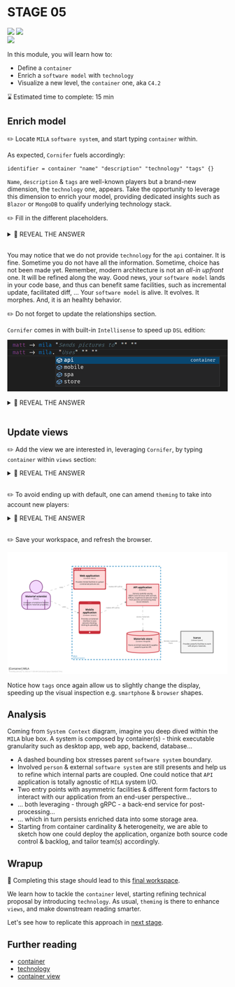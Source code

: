 # STAGE 05

![](https://img.shields.io/badge/model-container-c92d39) 
![](https://img.shields.io/badge/model-technology-4f9db8)  
![](https://img.shields.io/badge/views-container-c92d39)

In this module, you will learn how to:
- Define a `container`
- Enrich a `software model` with `technology`
- Visualize a new level, the `container` one, aka `C4.2`

⌛ Estimated time to complete: 15 min

## Enrich model

✏️ Locate `MILA` `software system`, and start typing `container` within.

As expected, `Cornifer` fuels accordingly:

```c4u
identifier = container "name" "description" "technology" "tags" {}
```

`Name`, `description` & `tags` are well-known players but a brand-new dimension, the `technology` one, appears. Take the opportunity to leverage this dimension to enrich your model, providing dedicated insights such as `Blazor` or `MongoDB` to qualify underlying technology stack.

✏️ Fill in the different placeholders.

<details><summary>📙 REVEAL THE ANSWER</summary>

```diff
mila = softwareSystem "MILA" "Provides [...]" "" {
+    spa = container "Web application" "Provides [...]" "Blazor" "#web" {
+    }
+    mobile = container "Mobile application" "Provides [...]" "Xamarin" "#mobile" {
+    }
+    api = container "API application" "Extracts [...]" "" "" {
+    }
+    store = container "Materials store" "Stores [...]" "MongoDB" "#db" {
+    }
}
```
</details><br> 

You may notice that we do not provide `technology` for the `api` container. It is fine. Sometime you do not have all the information. Sometime, choice has not been made yet. Remember, modern architecture is not an _all-in upfront_ one. It will be refined along the way. Good news, your `software model` lands in your code base, and thus can benefit same facilities, such as incremental update, facilitated diff, ... Your `software model` is alive. It evolves. It morphes. And, it is an healhty behavior.

✏️ Do not forget to update the relationships section.

`Cornifer` comes in with built-in `Intellisense` to speed up `DSL` edition:

![](../docs/static/assets/intellisense.png)

<details><summary>📙 REVEAL THE ANSWER</summary>

```diff
model {
	matt -> mila "sends pictures to" "" ""
+	matt -> mila.spa "uses" "" ""
+	matt -> mila.mobile "uses" "" ""
	
	simon -> icarus "uses" "" ""
	
	icarus -> mila "fetches materials from" "" ""
+	icarus -> mila.store "fetches materials from" "" ""
	
+	mila.spa -> mila.api "makes API call to" "" ""
+	mila.mobile -> mila.api "makes API call to" "" ""
+	mila.api -> mila.store "stores materials to" "" ""
}
```
</details><br> 

## Update views

✏️ Add the view we are interested in, leveraging `Cornifer`, by typing `container` within `views` section:

<details><summary>📙 REVEAL THE ANSWER</summary>

```diff
views {
+	# C4.2
+	container mila "Container" "" {
+		include *
+		autoLayout
+	}
}
```
</details><br> 

✏️ To avoid ending up with default, one can amend `theming` to take into account new players:

<details><summary>📙 REVEAL THE ANSWER</summary>

```diff
views {
	styles {
+		element "Container" {
+			background #FFD9D9
+			stroke #C92D39
+			strokeWidth 8
+		}
+		
+		element "#web" {
+			shape WebBrowser
+		}
+		element "#db" {
+			shape Cylinder
+		}
+		element "#mobile" {
+			shape MobileDevicePortrait
+		}
	}
}
```
</details><br> 

✏️ Save your workspace, and refresh the browser.

![](structurizr-1-Container.svg)

Notice how `tags` once again allow us to slightly change the display, speeding up the visual inspection e.g. `smartphone` & `browser` shapes.

## Analysis

Coming from `System Context` diagram, imagine you deep dived within the `MILA` blue box. A system is composed by container(s) - think executable granularity such as desktop app, web app, backend, database...
- A dashed bounding box stresses parent `software system` boundary.
- Involved `person` & external `software system` are still presents and help us to refine which internal parts are coupled. One could notice that `API` application is totally agnostic of `MILA` system I/O.
- Two entry points with asymmetric facilities & different form factors to interact with our application from an end-user perspective...
- … both leveraging - through gRPC - a back-end service for post-processing...
- … which in turn persists enriched data into some storage area.
- Starting from container cardinality & heterogeneity, we are able to sketch how one could deploy the application, organize both source code control & backlog, and tailor team(s) accordingly. 

## Wrapup

📘 Completing this stage should lead to this [final workspace](./workspace.dsl).  

We learn how to tackle the `container` level, starting refining technical proposal by introducing `technology`. As usual, `theming` is there to enhance `views`, and make downstream reading smarter.  

Let's see how to replicate this approach in [next stage](../stage%2006/README.md).

## Further reading

- [container](https://github.com/structurizr/dsl/blob/master/docs/language-reference.md#container)
- [technology](https://github.com/structurizr/dsl/blob/master/docs/language-reference.md#technology)
- [container view](https://github.com/structurizr/dsl/blob/master/docs/language-reference.md#container-view)